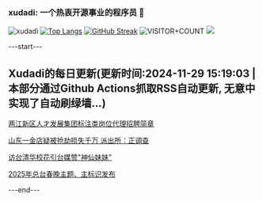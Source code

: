 ### xudadi: 一个热衷开源事业的程序员 👋

![xudadi](https://github-readme-stats-git-masterorgs-github-readme-stats-team.vercel.app/api?username=xudadi)
[![Top Langs](https://github-readme-stats.vercel.app/api/top-langs/?username=xudadi)](https://github.com/anuraghazra/github-readme-stats)
[![GitHub Streak](https://streak-stats.demolab.com?user=xudadi&locale=zh_Hans)](https://git.io/streak-stats)
![VISITOR+COUNT](https://komarev.com/ghpvc/?username=xudadi&label=VISITOR+COUNT)
![](https://raw.githubusercontent.com/xudadi/xudadi/main/assets/github-contribution-grid-snake.svg)


---start---

## Xudadi的每日更新(更新时间:2024-11-29 15:19:03 | 本部分通过Github Actions抓取RSS自动更新, 无意中实现了自动刷绿墙...)

[两江新区人才发展集团标注类岗位代理招聘简章](https://www.gongkaoleida.com/article/2212329)

[山东一金店疑被抢劫损失千万 派出所：正调查](https://m.163.com/news/article/JI5LRF970001899O.html)

[访台清华校花引台媒赞"神仙妹妹"](https://m.163.com/news/article/JI5FLVTQ0550B6IS.html)

[2025年总台春晚主题、主标识发布](https://m.163.com/news/article/JI5KCM440534A4SC.html)

---end---
